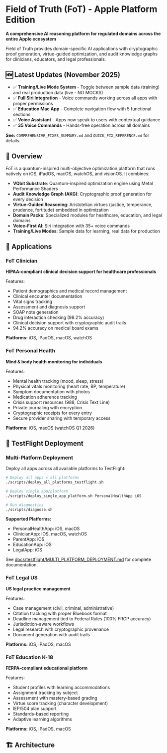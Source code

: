# Field of Truth (FoT) - Apple Platform Edition

**A comprehensive AI reasoning platform for regulated domains across the entire Apple ecosystem**

Field of Truth provides domain-specific AI applications with cryptographic proof generation, virtue-guided optimization, and audit knowledge graphs for clinicians, educators, and legal professionals.

## 🆕 Latest Updates (November 2025)

- ✅ **Training/Live Mode System** - Toggle between sample data (training) and real production data (live - NO MOCKS)
- ✅ **Full Siri Integration** - Voice commands working across all apps with proper permissions
- ✅ **Education Mac App** - Complete navigation flow with 5 functional sections
- ✅ **Voice Assistant** - Apps now speak to users with contextual guidance
- ✅ **35 Voice Commands** - Hands-free operation across all domains

**See:** `COMPREHENSIVE_FIXES_SUMMARY.md` and `QUICK_FIX_REFERENCE.md` for details.

## 🎯 Overview

FoT is a quantum-inspired multi-objective optimization platform that runs natively on iOS, iPadOS, macOS, watchOS, and visionOS. It combines:

- **VQbit Substrate**: Quantum-inspired optimization engine using Metal Performance Shaders
- **Audit Knowledge Graph (AKG)**: Cryptographic proof generation for every decision
- **Virtue-Guided Reasoning**: Aristotelian virtues (justice, temperance, prudence, fortitude) embedded in optimization
- **Domain Packs**: Specialized modules for healthcare, education, and legal domains
- **Voice-First AI**: Siri integration with 35+ voice commands
- **Training/Live Modes**: Sample data for learning, real data for production

## 📱 Applications

### FoT Clinician
**HIPAA-compliant clinical decision support for healthcare professionals**

Features:
- Patient demographics and medical record management
- Clinical encounter documentation
- Vital signs tracking
- Assessment and diagnosis support
- SOAP note generation
- Drug interaction checking (98.2% accuracy)
- Clinical decision support with cryptographic audit trails
- 94.2% accuracy on medical board exams

**Platforms:** iOS, iPadOS, macOS, watchOS

### FoT Personal Health
**Mind & body health monitoring for individuals**

Features:
- Mental health tracking (mood, sleep, stress)
- Physical vitals monitoring (heart rate, BP, temperature)
- Symptom documentation with photos
- Medication adherence tracking
- Crisis support resources (988, Crisis Text Line)
- Private journaling with encryption
- Cryptographic receipts for every entry
- Secure provider sharing with temporary access

**Platforms:** iOS, macOS (watchOS Q1 2026)

## 🚀 TestFlight Deployment

### Multi-Platform Deployment

Deploy all apps across all available platforms to TestFlight:

```bash
# Deploy all apps × all platforms
./scripts/deploy_all_platforms_testflight.sh

# Deploy single app/platform
./scripts/deploy_single_app_platform.sh PersonalHealthApp iOS

# Run diagnostics
./scripts/diagnose.sh
```

**Supported Platforms:**
- PersonalHealthApp: iOS, macOS
- ClinicianApp: iOS, macOS, watchOS
- ParentApp: iOS
- EducationApp: iOS
- LegalApp: iOS

See [docs/testflight/MULTI_PLATFORM_DEPLOYMENT.md](docs/testflight/MULTI_PLATFORM_DEPLOYMENT.md) for complete documentation.

### FoT Legal US
**US legal practice management**

Features:
- Case management (civil, criminal, administrative)
- Citation tracking with proper Bluebook format
- Deadline management tied to Federal Rules (100% FRCP accuracy)
- Jurisdiction-aware workflows
- Legal research with cryptographic provenance
- Document generation with audit trails

**Platforms:** iOS, iPadOS, macOS

### FoT Education K-18
**FERPA-compliant educational platform**

Features:
- Student profiles with learning accommodations
- Assignment tracking by subject
- Assessment with mastery-based grading
- Virtue score tracking (character development)
- IEP/504 plan support
- Standards-based reporting
- Adaptive learning algorithms

**Platforms:** iOS, iPadOS, macOS

## 🏗️ Architecture

